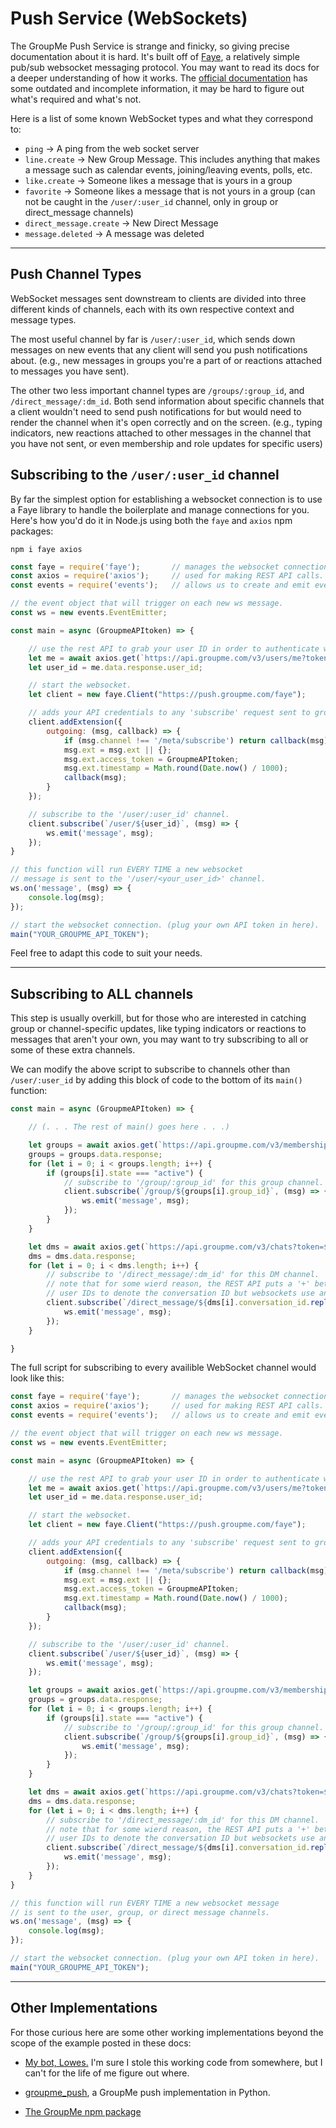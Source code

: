 # Push Service (WebSockets)

The GroupMe Push Service is strange and finicky, so giving precise documentation about it is hard. 
It's built off of [Faye](https://faye.jcoglan.com/browser/subscribing.html), a relatively simple pub/sub websocket messaging protocol. 
You may want to read its docs for a deeper understanding of how it works.
The [official documentation](https://dev.groupme.com/tutorials/push) has some outdated and incomplete information,
it may be hard to figure out what's required and what's not.

Here is a list of some known WebSocket types and what they correspond to:

* `ping` -> A ping from the web socket server
* `line.create` -> New Group Message. This includes anything that makes a message such as calendar events,
  joining/leaving events, polls, etc.
* `like.create` -> Someone likes a message that is yours in a group
* `favorite` -> Someone likes a message that is not yours in a group (can not be caught in the `/user/:user_id` channel, only in group or direct_message channels)
* `direct_message.create` -> New Direct Message
* `message.deleted` -> A message was deleted
***

## Push Channel Types

WebSocket messages sent downstream to clients are divided into three different kinds of channels, each with its own respective context and message types.

The most useful channel by far is `/user/:user_id`, which sends down messages on new events that any client will send you push notifications about. 
(e.g., new messages in groups you're a part of or reactions attached to messages you have sent).

The other two less important channel types are `/groups/:group_id`, and `/direct_message/:dm_id`. 
Both send information about specific channels that a client wouldn't need to send push notifications for but would need to render the channel when it's open correctly and on the screen. 
(e.g., typing indicators, new reactions attached to other messages in the channel that you have not sent, or even membership and role updates for specific users)

## Subscribing to the `/user/:user_id` channel

By far the simplest option for establishing a websocket connection is to use a Faye library to handle the boilerplate and manage connections for you.
Here's how you'd do it in Node.js using both the `faye` and `axios` npm packages:

```
npm i faye axios
```

```js
const faye = require('faye');       // manages the websocket connection for getting real-time updates from groupme.
const axios = require('axios');     // used for making REST API calls.
const events = require('events');   // allows us to create and emit events to drive functions.

// the event object that will trigger on each new ws message.
const ws = new events.EventEmitter;

const main = async (GroupmeAPItoken) => {

    // use the rest API to grab your user ID in order to authenticate with the websocket.
    let me = await axios.get(`https://api.groupme.com/v3/users/me?token=${GroupmeAPItoken}`);
    let user_id = me.data.response.user_id;

    // start the websocket.
    let client = new faye.Client("https://push.groupme.com/faye");

    // adds your API credentials to any 'subscribe' request sent to groupme.
    client.addExtension({ 
        outgoing: (msg, callback) => {
            if (msg.channel !== '/meta/subscribe') return callback(msg);
            msg.ext = msg.ext || {};
            msg.ext.access_token = GroupmeAPItoken;
            msg.ext.timestamp = Math.round(Date.now() / 1000);
            callback(msg);
        }
    });

    // subscribe to the '/user/:user_id' channel.
    client.subscribe(`/user/${user_id}`, (msg) => { 
        ws.emit('message', msg);
    });
}

// this function will run EVERY TIME a new websocket 
// message is sent to the '/user/<your_user_id>' channel.
ws.on('message', (msg) => {
    console.log(msg);
});

// start the websocket connection. (plug your own API token in here).
main("YOUR_GROUPME_API_TOKEN");
```
Feel free to adapt this code to suit your needs.
***

## Subscribing to ALL channels

This step is usually overkill, but for those who are interested in catching group or channel-specific updates, 
like typing indicators or reactions to messages that aren't your own, you may want to try subscribing to all or some
of these extra channels.

We can modify the above script to subscribe to channels other than `/user/:user_id` by adding this block of code to the bottom of its `main()` function:

```js
const main = async (GroupmeAPItoken) => {

    // (. . . The rest of main() goes here . . .)

    let groups = await axios.get(`https://api.groupme.com/v3/memberships/states?token=${GroupmeAPItoken}`);
    groups = groups.data.response;
    for (let i = 0; i < groups.length; i++) {
        if (groups[i].state === "active") {
            // subscribe to '/group/:group_id' for this group channel.
            client.subscribe(`/group/${groups[i].group_id}`, (msg) => { 
                ws.emit('message', msg);
            });
        }
    }

    let dms = await axios.get(`https://api.groupme.com/v3/chats?token=${GroupmeAPItoken}`);
    dms = dms.data.response;
    for (let i = 0; i < dms.length; i++) {
        // subscribe to '/direct_message/:dm_id' for this DM channel.
        // note that for some wierd reason, the REST API puts a '+' between the two 
        // user IDs to denote the conversation ID but websockets use an underscore instead.
        client.subscribe(`/direct_message/${dms[i].conversation_id.replace("+", "_")}`, (msg) => { 
            ws.emit('message', msg);
        });
    }

}
```

The full script for subscribing to every availible WebSocket channel would look like this:

```js
const faye = require('faye');       // manages the websocket connection for getting real-time updates from groupme.
const axios = require('axios');     // used for making REST API calls.
const events = require('events');   // allows us to create and emit events to drive functions.

// the event object that will trigger on each new ws message.
const ws = new events.EventEmitter;

const main = async (GroupmeAPItoken) => {

    // use the rest API to grab your user ID in order to authenticate with the websocket.
    let me = await axios.get(`https://api.groupme.com/v3/users/me?token=${GroupmeAPItoken}`);
    let user_id = me.data.response.user_id;

    // start the websocket.
    let client = new faye.Client("https://push.groupme.com/faye");

    // adds your API credentials to any 'subscribe' request sent to groupme.
    client.addExtension({ 
        outgoing: (msg, callback) => {
            if (msg.channel !== '/meta/subscribe') return callback(msg);
            msg.ext = msg.ext || {};
            msg.ext.access_token = GroupmeAPItoken;
            msg.ext.timestamp = Math.round(Date.now() / 1000);
            callback(msg);
        }
    });

    // subscribe to the '/user/:user_id' channel.
    client.subscribe(`/user/${user_id}`, (msg) => { 
        ws.emit('message', msg);
    });

    let groups = await axios.get(`https://api.groupme.com/v3/memberships/states?token=${GroupmeAPItoken}`);
    groups = groups.data.response;
    for (let i = 0; i < groups.length; i++) {
        if (groups[i].state === "active") {
            // subscribe to '/group/:group_id' for this group channel.
            client.subscribe(`/group/${groups[i].group_id}`, (msg) => { 
                ws.emit('message', msg);
            });
        }
    }

    let dms = await axios.get(`https://api.groupme.com/v3/chats?token=${GroupmeAPItoken}`);
    dms = dms.data.response;
    for (let i = 0; i < dms.length; i++) {
        // subscribe to '/direct_message/:dm_id' for this DM channel.
        // note that for some wierd reason, the REST API puts a '+' between the two 
        // user IDs to denote the conversation ID but websockets use an underscore instead.
        client.subscribe(`/direct_message/${dms[i].conversation_id.replace("+", "_")}`, (msg) => { 
            ws.emit('message', msg);
        });
    }
}

// this function will run EVERY TIME a new websocket message 
// is sent to the user, group, or direct message channels.
ws.on('message', (msg) => {
    console.log(msg);
});

// start the websocket connection. (plug your own API token in here).
main("YOUR_GROUPME_API_TOKEN");
```
***

## Other Implementations
For those curious here are some other working implementations beyond the scope of the example posted in these docs:

* [My bot, Lowes.](https://github.com/2CATteam/gmuserbot/blob/master/bot.js) I'm sure I stole this working code from
  somewhere, but I can't for the life of me figure out where.

* [groupme_push](https://github.com/cuuush/groupme-push), a GroupMe push implementation in Python. 

* [The GroupMe npm package](https://github.com/njoubert/node-groupme/blob/master/lib/IncomingStream.js)
